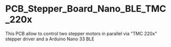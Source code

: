 # PCB_Stepper_Board_Nano_BLE_TMC_220x

This PCB allow to control two stepper motors in parallel via "TMC 220x" stepper driver and a Arduino Nano 33 BLE
